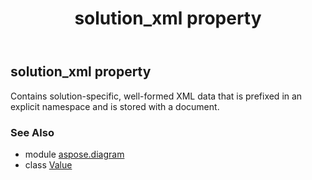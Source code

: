 ﻿---
title: solution_xml property
second_title: Aspose.Diagram for Python via .NET API References
description: 
type: docs
weight: 40
url: /python-net/aspose.diagram/value/solution_xml/
is_root: false
---

## solution_xml property


Contains solution-specific, well-formed XML data that is prefixed in an explicit namespace and is stored with a document.

### See Also
* module [aspose.diagram](../../)
* class [Value](/diagram/python-net/aspose.diagram/value)

